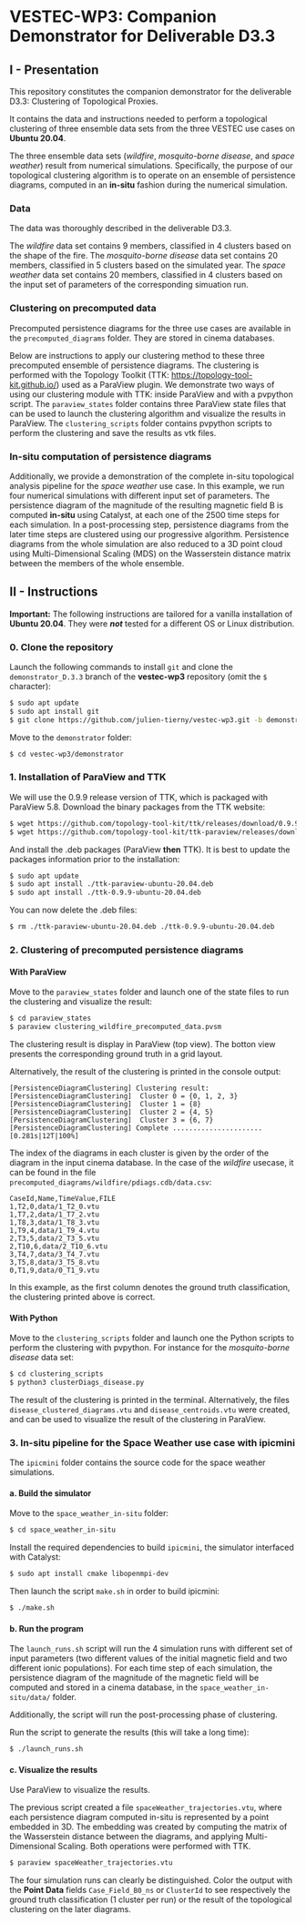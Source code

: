# VESTEC-WP3: Companion Demonstrator for Deliverable D3.3

## I - Presentation
This repository constitutes the companion demonstrator for the deliverable
D3.3: Clustering of Topological Proxies. 

It contains the data and instructions needed to perform a topological clustering of three
ensemble data sets from the three VESTEC use cases on **Ubuntu 20.04**.

The three ensemble data sets
(*wildfire*, *mosquito-borne disease*, and *space weather*) result from
numerical simulations.
Specifically, the purpose of our topological clustering algorithm is to
operate on an ensemble of persistence diagrams, computed in an **in-situ**
fashion during the numerical simulation.

### Data
The data was thoroughly described in the deliverable D3.3.

The *wildfire* data set contains 9 members, classified in 4 clusters based on
the shape of the fire.
The *mosquito-borne disease* data set contains 20 members, classified in 5
clusters based on the simulated year.
The *space weather* data set contains 20 members, classified in 4 clusters
based on the input set of parameters of the corresponding simuation run.

### Clustering on precomputed data
Precomputed persistence diagrams for the three use cases are available in the
`precomputed_diagrams` folder. They are stored in cinema databases.

Below are instructions to apply our clustering method to these three precomputed ensemble of persistence diagrams.
The clustering is performed with the Topology Toolkit (TTK: https://topology-tool-kit.github.io/) used as a ParaView plugin.
We demonstrate two ways of using our clustering module with TTK: inside
ParaView and with a pvpython script.
The `paraview_states` folder contains three ParaView state files that can be
used to launch the clustering algorithm and visualize the results in ParaView.
The `clustering_scripts` folder contains pvpython scripts to perform the
clustering and save the results as vtk files.

### In-situ computation of persistence diagrams
Additionally, we provide a demonstration of the complete in-situ topological
analysis pipeline for the *space weather* use case. In this example, we run four
numerical simulations with different input set of parameters. The persistence
diagram of the magnitude of the resulting magnetic field B is computed
**in-situ** using Catalyst, at
each one of the 2500 time steps for each simulation.
In a post-processing step, persistence diagrams from the later time
steps are clustered using our progressive algorithm. 
Persistence diagrams from the whole simulation are also reduced to a 3D point
cloud using Multi-Dimensional Scaling (MDS) on the Wasserstein distance matrix
between the members of the whole ensemble.



## II - Instructions

**Important:** The following instructions are tailored for a vanilla
installation of **Ubuntu 20.04**. They were ***not*** tested for a different OS or
Linux distribution.

### 0. Clone the repository
Launch the following commands to install `git` and clone the
`demonstrator_D.3.3` branch of the **vestec-wp3** repository (omit
the `$` character):
```bash
$ sudo apt update
$ sudo apt install git
$ git clone https://github.com/julien-tierny/vestec-wp3.git -b demonstrator_D.3.3
```
Move to the `demonstrator` folder:
```bash
$ cd vestec-wp3/demonstrator
```

### 1. Installation of ParaView and TTK

We will use the 0.9.9 release version of TTK, which is packaged with ParaView 5.8.
Download the binary packages from the TTK website:
```bash
$ wget https://github.com/topology-tool-kit/ttk/releases/download/0.9.9/ttk-0.9.9-ubuntu-20.04.deb
$ wget https://github.com/topology-tool-kit/ttk-paraview/releases/download/v5.8.1/ttk-paraview-ubuntu-20.04.deb
```
And install the .deb packages (ParaView **then** TTK). It is best to update the
packages information prior to the installation:
```bash
$ sudo apt update
$ sudo apt install ./ttk-paraview-ubuntu-20.04.deb
$ sudo apt install ./ttk-0.9.9-ubuntu-20.04.deb
```
You can now delete the .deb files:
```bash
$ rm ./ttk-paraview-ubuntu-20.04.deb ./ttk-0.9.9-ubuntu-20.04.deb
```

### 2. Clustering of precomputed persistence diagrams
#### With ParaView
Move to the `paraview_states` folder and launch one of the state files to run
the clustering and visualize the result:
```bash
$ cd paraview_states
$ paraview clustering_wildfire_precomputed_data.pvsm
```
The clustering result is display in ParaView (top view). The botton view
presents the corresponding ground truth in a grid layout.

Alternatively, the result of the clustering is printed in the console output:
```console
[PersistenceDiagramClustering] Clustering result:
[PersistenceDiagramClustering]  Cluster 0 = {0, 1, 2, 3}
[PersistenceDiagramClustering]  Cluster 1 = {8}
[PersistenceDiagramClustering]  Cluster 2 = {4, 5}
[PersistenceDiagramClustering]  Cluster 3 = {6, 7}
[PersistenceDiagramClustering] Complete ...................... [0.281s|12T|100%]
```
The index of the diagrams in each cluster is given by the order of the diagram
in the input cinema database. In the case of the *wildfire* usecase, it can be
found in the file `precomputed_diagrams/wildfire/pdiags.cdb/data.csv`:
```
CaseId,Name,TimeValue,FILE
1,T2,0,data/1_T2_0.vtu
1,T7,2,data/1_T7_2.vtu
1,T8,3,data/1_T8_3.vtu
1,T9,4,data/1_T9_4.vtu
2,T3,5,data/2_T3_5.vtu
2,T10,6,data/2_T10_6.vtu
3,T4,7,data/3_T4_7.vtu
3,T5,8,data/3_T5_8.vtu
0,T1,9,data/0_T1_9.vtu
```
In this example, as the first column denotes the ground truth classification,
the clustering printed above is correct.

#### With Python
Move to the `clustering_scripts` folder and launch one the Python scripts to
perform the clustering with pvpython. For instance for the *mosquito-borne
disease* data set:
```bash
$ cd clustering_scripts
$ python3 clusterDiags_disease.py
```
The result of the clustering is printed in the terminal.
Alternatively, the files `disease_clustered_diagrams.vtu` and
`disease_centroids.vtu` were created, and can be used to visualize the result
of the clustering in ParaView.

### 3. In-situ pipeline for the Space Weather use case with ipicmini
The `ipicmini` folder contains the source code for the space weather simulations.
#### a. Build the simulator
Move to the `space_weather_in-situ` folder:
```bash
$ cd space_weather_in-situ
```
Install the required dependencies to build `ipicmini`, the simulator interfaced with Catalyst:
```bash
$ sudo apt install cmake libopenmpi-dev
```
Then launch the script `make.sh` in order to build ipicmini:
```bash
$ ./make.sh
```
#### b. Run the program
The `launch_runs.sh` script will run the 4 simulation runs with different
set of input parameters (two different values of the initial magnetic field and
two different ionic populations). For each time step of each simulation, the
persistence diagram of the magnitude of the magnetic field will be computed
and stored in a cinema database, in the `space_weather_in-situ/data/` folder.

Additionally, the script will run the post-processing phase of clustering.

Run the script to generate the results (this will take a long time):
```bash
$ ./launch_runs.sh
```

#### c. Visualize the results

Use ParaView to visualize the results. 

The previous script created a file
`spaceWeather_trajectories.vtu`, where each persistence diagram computed in-situ is represented by a 
point embedded in 3D. The embedding was created by computing the matrix of the
Wasserstein distance between the diagrams, and applying Multi-Dimensional
Scaling. Both operations were performed with TTK.

```bash
$ paraview spaceWeather_trajectories.vtu
```
The four simulation runs can clearly be distinguished. Color the output with
the **Point Data** fields `Case_Field_B0_ns` or `ClusterId` to see respectively the ground truth classification (1
cluster per run) or the result of the topological clustering on the later
diagrams.
